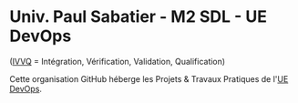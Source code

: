 # Univ. Paul Sabatier - M2 SDL - UE DevOps

([IVVQ](https://fr.wikipedia.org/wiki/IVVQ) = Intégration, Vérification, Validation, Qualification)

Cette organisation GitHub héberge les Projets & Travaux Pratiques de l'[UE DevOps](https://moodle.univ-tlse3.fr/course/view.php?id=9393).
